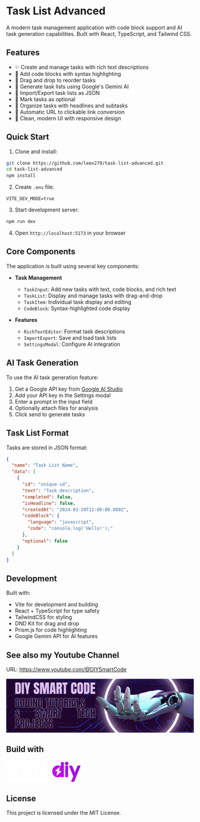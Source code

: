 # Task List Advanced

A modern task management application with code block support and AI task generation capabilities. Built with React, TypeScript, and Tailwind CSS.

## Features

- ✨ Create and manage tasks with rich text descriptions
- 📝 Add code blocks with syntax highlighting
- 🔄 Drag and drop to reorder tasks
- 🤖 Generate task lists using Google's Gemini AI
- 📁 Import/Export task lists as JSON
- 🎯 Mark tasks as optional
- 📑 Organize tasks with headlines and subtasks
- 🔗 Automatic URL to clickable link conversion
- 🎨 Clean, modern UI with responsive design

## Quick Start

1. Clone and install:
```bash
git clone https://github.com/leex279/task-list-advanced.git
cd task-list-advanced
npm install
```

2. Create `.env` file:
```env
VITE_DEV_MODE=true
```

3. Start development server:
```bash
npm run dev
```

4. Open `http://localhost:5173` in your browser

## Core Components

The application is built using several key components:

- **Task Management**
  - `TaskInput`: Add new tasks with text, code blocks, and rich text
  - `TaskList`: Display and manage tasks with drag-and-drop
  - `TaskItem`: Individual task display and editing
  - `CodeBlock`: Syntax-highlighted code display

- **Features**
  - `RichTextEditor`: Format task descriptions
  - `ImportExport`: Save and load task lists
  - `SettingsModal`: Configure AI integration

## AI Task Generation

To use the AI task generation feature:

1. Get a Google API key from [Google AI Studio](https://makersuite.google.com/app/apikey)
2. Add your API key in the Settings modal
3. Enter a prompt in the input field
4. Optionally attach files for analysis
5. Click send to generate tasks

## Task List Format

Tasks are stored in JSON format:

```json
{
  "name": "Task List Name",
  "data": [
    {
      "id": "unique-id",
      "text": "Task description",
      "completed": false,
      "isHeadline": false,
      "createdAt": "2024-03-20T12:00:00.000Z",
      "codeBlock": {
        "language": "javascript",
        "code": "console.log('Hello!');"
      },
      "optional": false
    }
  ]
}
```

## Development

Built with:
- Vite for development and building
- React + TypeScript for type safety
- TailwindCSS for styling
- DND Kit for drag and drop
- Prism.js for code highlighting
- Google Gemini API for AI features

## See also my Youtube Channel
URL: https://www.youtube.com/@DIYSmartCode<br><br>
<a href="https://www.youtube.com/@DIYSmartCode">
  <img src="public/diysmartcode.png" width="900" alt="DIY Smart Code">
</a>

## Build with
<a href="https://bolt.diy">
  <img src="public/bolt-logo.png" width="200" alt="Bolt Logo">
</a>

## License

This project is licensed under the MIT License.
